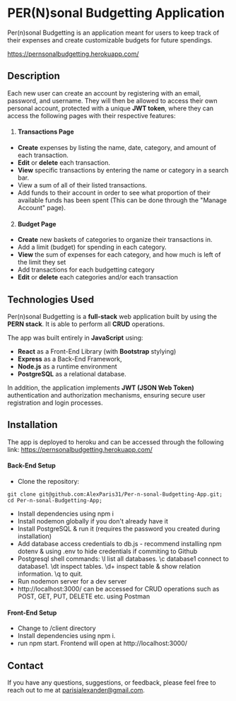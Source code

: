 # PER(N)sonal Budgetting Application

Per(n)sonal Budgetting is an application meant for users to keep track of their expenses and create customizable budgets for future spendings.

https://pernsonalbudgetting.herokuapp.com/

## Description 

Each new user can create an account by registering with an email, password, and username. They will then be allowed to access their own personal account, protected with a unique **JWT token**, where they can access the following pages with their respective features:

1. #### Transactions Page
* **Create** expenses by listing the name, date, category, and amount of each transaction.
* **Edit** or **delete** each transaction.
* **View** specific transactions by entering the name or category in a search bar.
* View a sum of all of their listed transactions.
* Add funds to their account in order to see what proportion of their available funds has been spent (This can be done through the "Manage Account" page).

2. #### Budget Page
* **Create** new baskets of categories to organize their transactions in.
* Add a limit (budget) for spending in each category.
* **View** the sum of expenses for each category, and how much is left of the limit they set
* Add transactions for each budgetting category
* **Edit** or **delete** each categories and/or each transaction

## Technologies Used

Per(n)sonal Budgetting is a **full-stack** web application built by using the **PERN stack**. It is able to perform all **CRUD** operations.

The app was built entirely in **JavaScript** using: 
* **React** as a Front-End Library (with **Bootstrap** stylying) 
* **Express** as a Back-End Framework,
* **Node.js** as a runtime environment
* **PostgreSQL** as a relational database. 

In addition, the application implements **JWT (JSON Web Token)** authentication and authorization mechanisms, ensuring secure user registration and login processes.

## Installation

The app is deployed to heroku and can be accessed through the following link: https://pernsonalbudgetting.herokuapp.com/

#### Back-End Setup
* Clone the repository:
```
git clone git@github.com:AlexParis31/Per-n-sonal-Budgetting-App.git;
cd Per-n-sonal-Budgetting-App;
```
* Install dependencies using npm i
* Install nodemon globally if you don't already have it
* Install PostgreSQL & run it (requires the password you created during installation)
* Add database access credentials to db.js - recommend installing npm dotenv & using .env to hide credentials if commiting to Github
* Postgresql shell commands: \l list all databases. \c database1 connect to database1. \dt inspect tables. \d+ inspect table & show relation information. \q to quit.
* Run nodemon server for a dev server
* http://localhost:3000/ can be accessed for CRUD operations such as POST, GET, PUT, DELETE etc. using Postman

#### Front-End Setup
* Change to /client directory
* Install dependencies using npm i.
* run npm start. Frontend will open at http://localhost:3000/

## Contact 
If you have any questions, suggestions, or feedback, please feel free to reach out to me at parisialexander@gmail.com.
